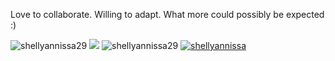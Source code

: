 <p align="center">

  Love to collaborate. Willing to adapt. What more could possibly be expected :)

  
</p>

<!--


Here are some ideas to get you started

- 🔭 I’m currently working on ..
- 🌱 I’m currently learning ...
- 👯 I’m looking to collaborate on ..
- 🤔 I’m looking for help with ...
- 💬 Ask me about ...
- 📫 How to reach me: ...
- 😄 Pronouns: he/him
- Guess what you are working




-->
<div>
    <img src="https://github-readme-streak-stats.herokuapp.com/?user=shellyannissa&theme=onedark"
     alt="shellyannissa29" />
    <img src="https://github-readme-stats.vercel.app/api/top-langs?username=shellyannissa&show_icons=true&locale=en&layout=compact&theme=onedark&langs_count=8" />
    <img src="https://github-readme-stats.vercel.app/api?username=shellyannissa&theme=onedark&show_icons=true&locale=en&line_height=29&include_all_commits&rank_icon=percentile" alt="shellyannissa29" />
    <a href="https://github.com/ryo-ma/github-profile-trophy">
      <img src="https://github-profile-trophy.vercel.app/?username=shellyannissa&theme=onedark&row=2&column=3" alt="shellyannissa" />
    </a>
    </div>
